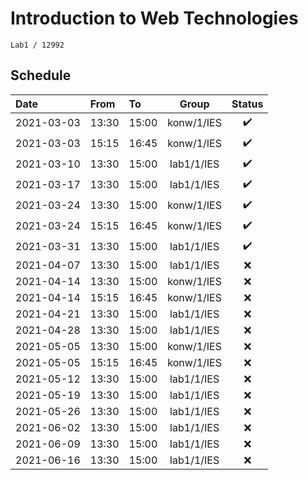 # Introduction to Web Technologies
```
Lab1 / 12992
```

## Schedule

| Date        | From  | To     | Group      | Status             |
| :---        | :---  | :---   | :----:     | :----:             |
| 2021-03-03  | 13:30 | 15:00  | konw/1/IES | :heavy_check_mark: |
| 2021-03-03  | 15:15 | 16:45  | konw/1/IES | :heavy_check_mark: |
| 2021-03-10  | 13:30 | 15:00  | lab1/1/IES | :heavy_check_mark: |
| 2021-03-17  | 13:30 | 15:00  | lab1/1/IES | :heavy_check_mark: |
| 2021-03-24  | 13:30 | 15:00  | konw/1/IES | :heavy_check_mark: |
| 2021-03-24  | 15:15 | 16:45  | konw/1/IES | :heavy_check_mark: |
| 2021-03-31  | 13:30 | 15:00  | lab1/1/IES | :heavy_check_mark: |
| 2021-04-07  | 13:30 | 15:00  | lab1/1/IES | :x:                |
| 2021-04-14  | 13:30 | 15:00  | konw/1/IES | :x:                |
| 2021-04-14  | 15:15 | 16:45  | konw/1/IES | :x:                |
| 2021-04-21  | 13:30 | 15:00  | lab1/1/IES | :x:                |
| 2021-04-28  | 13:30 | 15:00  | lab1/1/IES | :x:                |
| 2021-05-05  | 13:30 | 15:00  | konw/1/IES | :x:                |
| 2021-05-05  | 15:15 | 16:45  | konw/1/IES | :x:                |
| 2021-05-12  | 13:30 | 15:00  | lab1/1/IES | :x:                |
| 2021-05-19  | 13:30 | 15:00  | lab1/1/IES | :x:                |
| 2021-05-26  | 13:30 | 15:00  | lab1/1/IES | :x:                |
| 2021-06-02  | 13:30 | 15:00  | lab1/1/IES | :x:                |
| 2021-06-09  | 13:30 | 15:00  | lab1/1/IES | :x:                |
| 2021-06-16  | 13:30 | 15:00  | lab1/1/IES | :x:                |
